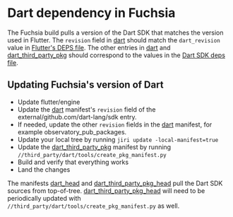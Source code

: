 # Dart dependency in Fuchsia

The Fuchsia build pulls a version of the Dart SDK that matches the version used in Flutter.
The `revision` field in [dart](dart) should match the `dart_revision` value in
[Flutter's DEPS file](https://github.com/flutter/engine/blob/master/DEPS).
The other entries in [dart](dart) and [dart\_third\_party\_pkg](dart_third_party_pkg) should
correspond to the values in the [Dart SDK deps file](https://github.com/dart-lang/sdk/blob/master/DEPS).

## Updating Fuchsia's version of Dart

* Update flutter/engine
* Update the [dart](dart) manifest's `revision` field of the external/github.com/dart-lang/sdk entry.
* If needed, update the other `revision` fields in the [dart](dart) manifest, for example
observatory\_pub\_packages.
* Update your local tree by running `jiri update -local-manifest=true`
* Update the [dart\_third\_party\_pkg](dart_third_party_pkg) manifest by running
`//third_party/dart/tools/create_pkg_manifest.py`
* Build and verify that everything works
* Land the changes

The manifests [dart\_head](dart_head) and [dart\_third\_party\_pkg\_head](dart_third_party_pkg_head)
pull the Dart SDK sources from top-of-tree. [dart\_third\_party\_pkg\_head](dart_third_party_pkg_head)
will need to be periodically updated with `//third_party/dart/tools/create_pkg_manifest.py`
as well.
